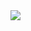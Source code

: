 <div>
  <img src="https://i2.wp.com/www.techomoro.com/wp-content/uploads/2021/04/resume-maker.gif?resize=600%2C400&ssl=1"/>
  </div>
